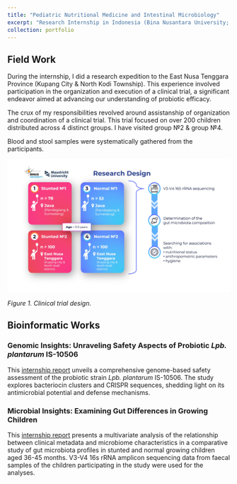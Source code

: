 ```yaml
---
title: "Pediatric Nutritional Medicine and Intestinal Microbiology"
excerpt: "Research Internship in Indonesia (Bina Nusantara University; Feb 2023 – July 2023)<br/><img src='/images/500x300/Clinical_trial_design500x300.svg'>"
collection: portfolio
---
```


## Field Work

During the internship, I did a research expedition to the East Nusa Tenggara Province (Kupang City & North Kodi Township). This experience involved participation in the organization and execution of a clinical trial, a significant endeavor aimed at advancing our understanding of probiotic efficacy.<br>

The crux of my responsibilities revolved around assistanship of organization and coordination of a clinical trial. This trial focused on over 200 children distributed across 4 distinct groups. I have visited group №2 & group №4.<br>

Blood and stool samples were systematically gathered from the participants.<br>

<img src='/images/Clinical_trial_design.jpg'>

_Figure 1. Clinical trial design._

## Bioinformatic Works

### Genomic Insights: Unraveling Safety Aspects of Probiotic _Lpb. plantarum_ IS-10506

This [internship report](https://github.com/iliapopov17/PNMIM/tree/main/Genome%20annotation) unveils a comprehensive genome-based safety assessment of the probiotic strain _Lpb. plantarum_ IS-10506. The study explores bacteriocin clusters and CRISPR sequences, shedding light on its antimicrobial potential and defense mechanisms.

### Microbial Insights: Examining Gut Differences in Growing Children

This [internship report](https://github.com/iliapopov17/PNMIM/tree/main/Metagenomic%20assay) presents a multivariate analysis of the relationship between clinical metadata and microbiome characteristics in a comparative study of gut microbiota profiles in stunted and normal growing children aged 36-45 months. V3-V4 16s rRNA amplicon sequencing data from faecal samples of the children participating in the study were used for the analyses.
